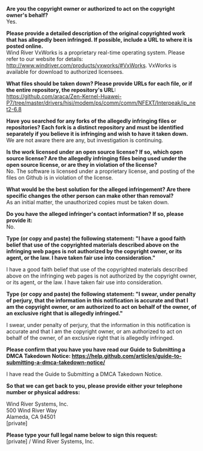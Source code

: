 **Are you the copyright owner or authorized to act on the copyright owner's behalf?**   
Yes.

**Please provide a detailed description of the original copyrighted work that has allegedly been infringed. If possible, include a URL to where it is posted online.**   
Wind River VxWorks is a proprietary real-time operating system. Please refer to our website for details:   http://www.windriver.com/products/vxworks/#VxWorks. VxWorks is available for download to authorized licensees.

**What files should be taken down? Please provide URLs for each file, or if the entire repository, the repository's URL:**   
https://github.com/araca/Zen-Kernel-Huawei-P7/tree/master/drivers/hisi/modem/ps/comm/comm/NFEXT/Interpeak/ip_net2-6.8

**Have you searched for any forks of the allegedly infringing files or repositories? Each fork is a distinct repository and must be identified separately if you believe it is infringing and wish to have it taken down.**   
We are not aware there are any, but investigation is continuing.

**Is the work licensed under an open source license? If so, which open source license? Are the allegedly infringing files being used under the open source license, or are they in violation of the license?**   
No. The software is licensed under a proprietary license, and posting of the files on Github is in violation of the license.

**What would be the best solution for the alleged infringement? Are there specific changes the other person can make other than removal?**   
As an initial matter, the unauthorized copies must be taken down.

**Do you have the alleged infringer's contact information? If so, please provide it:**   
No.

**Type (or copy and paste) the following statement: "I have a good faith belief that use of the copyrighted materials described above on the infringing web pages is not authorized by the copyright owner, or its agent, or the law. I have taken fair use into consideration."**  

I have a good faith belief that use of the copyrighted materials described above on the infringing web pages is not authorized by the copyright owner, or its agent, or the law. I have taken fair use into consideration.

**Type (or copy and paste) the following statement: "I swear, under penalty of perjury, that the information in this notification is accurate and that I am the copyright owner, or am authorized to act on behalf of the owner, of an exclusive right that is allegedly infringed."**  

I swear, under penalty of perjury, that the information in this notification is accurate and that I am the copyright owner, or am authorized to act on behalf of the owner, of an exclusive right that is allegedly infringed.

**Please confirm that you have you have read our Guide to Submitting a DMCA Takedown Notice: https://help.github.com/articles/guide-to-submitting-a-dmca-takedown-notice/**  

I have read the Guide to Submitting a DMCA Takedown Notice.

**So that we can get back to you, please provide either your telephone number or physical address:**  

Wind River Systems, Inc.   
500 Wind River Way   
Alameda, CA 94501   
[private]  

**Please type your full legal name below to sign this request:**   
[private] / Wind River Systems, Inc.
